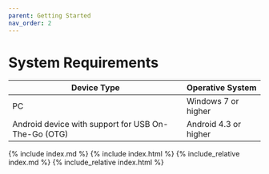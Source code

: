 ```yaml
---
parent: Getting Started
nav_order: 2
---
```

# System Requirements

|Device Type|Operative System|
|---|---|
|PC|Windows 7 or higher|
|Android device with support for USB On-The-Go (OTG)|Android 4.3 or higher|

{% include index.md %}
{% include index.html %}
{% include_relative index.md %}
{% include_relative index.html %}
